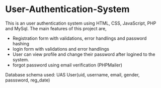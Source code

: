 # User-Authentication-System
This is an user authentication system using HTML, CSS, JavaScript, PHP and MySql.
The main features of this project are,
 - Registration form with validations, error handlings and password hashing
 - login form with validations and error handlings
 - User can view profile and change their password after logined to the system.
 - forgot password using email verification (PHPMailer)

Database schema used:
UAS
User(uid, username, email, gender, passsword, reg_date)

